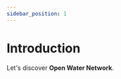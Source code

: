 ```yaml
---
sidebar_position: 1
---
```


# Introduction

Let's discover **Open Water Network**.

[comment]: <> (The comment is here)
